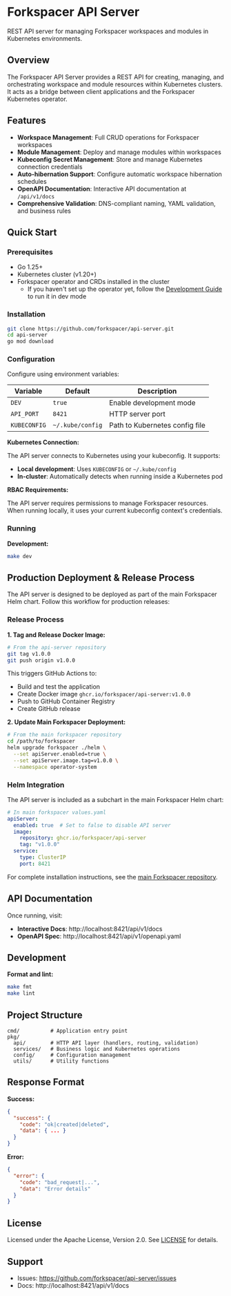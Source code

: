 # Forkspacer API Server

REST API server for managing Forkspacer workspaces and modules in Kubernetes environments.

## Overview

The Forkspacer API Server provides a REST API for creating, managing, and orchestrating workspace and module resources within Kubernetes clusters. It acts as a bridge between client applications and the Forkspacer Kubernetes operator.

## Features

- **Workspace Management**: Full CRUD operations for Forkspacer workspaces
- **Module Management**: Deploy and manage modules within workspaces
- **Kubeconfig Secret Management**: Store and manage Kubernetes connection credentials
- **Auto-hibernation Support**: Configure automatic workspace hibernation schedules
- **OpenAPI Documentation**: Interactive API documentation at `/api/v1/docs`
- **Comprehensive Validation**: DNS-compliant naming, YAML validation, and business rules

## Quick Start

### Prerequisites

- Go 1.25+
- Kubernetes cluster (v1.20+)
- Forkspacer operator and CRDs installed in the cluster
  - If you haven't set up the operator yet, follow the [Development Guide](https://forkspacer.com/development/overview) to run it in dev mode

### Installation

```bash
git clone https://github.com/forkspacer/api-server.git
cd api-server
go mod download
```

### Configuration

Configure using environment variables:

| Variable | Default | Description |
|----------|---------|-------------|
| `DEV` | `true` | Enable development mode |
| `API_PORT` | `8421` | HTTP server port |
| `KUBECONFIG` | `~/.kube/config` | Path to Kubernetes config file |

**Kubernetes Connection:**

The API server connects to Kubernetes using your kubeconfig. It supports:
- **Local development**: Uses `KUBECONFIG` or `~/.kube/config`
- **In-cluster**: Automatically detects when running inside a Kubernetes pod

**RBAC Requirements:**

The API server requires permissions to manage Forkspacer resources. When running locally, it uses your current kubeconfig context's credentials.

### Running

**Development:**
```bash
make dev
```

## Production Deployment & Release Process

The API server is designed to be deployed as part of the main Forkspacer Helm chart. Follow this workflow for production releases:

### Release Process

**1. Tag and Release Docker Image:**
```bash
# From the api-server repository
git tag v1.0.0
git push origin v1.0.0
```

This triggers GitHub Actions to:
- Build and test the application
- Create Docker image `ghcr.io/forkspacer/api-server:v1.0.0`
- Push to GitHub Container Registry
- Create GitHub release

**2. Update Main Forkspacer Deployment:**
```bash
# From the main forkspacer repository
cd /path/to/forkspacer
helm upgrade forkspacer ./helm \
  --set apiServer.enabled=true \
  --set apiServer.image.tag=v1.0.0 \
  --namespace operator-system
```

### Helm Integration

The API server is included as a subchart in the main Forkspacer Helm chart:

```yaml
# In main forkspacer values.yaml
apiServer:
  enabled: true  # Set to false to disable API server
  image:
    repository: ghcr.io/forkspacer/api-server
    tag: "v1.0.0"
  service:
    type: ClusterIP
    port: 8421
```

For complete installation instructions, see the [main Forkspacer repository](https://github.com/forkspacer/forkspacer).

## API Documentation

Once running, visit:
- **Interactive Docs**: http://localhost:8421/api/v1/docs
- **OpenAPI Spec**: http://localhost:8421/api/v1/openapi.yaml

## Development

**Format and lint:**
```bash
make fmt
make lint
```

## Project Structure

```
cmd/          # Application entry point
pkg/
  api/        # HTTP API layer (handlers, routing, validation)
  services/   # Business logic and Kubernetes operations
  config/     # Configuration management
  utils/      # Utility functions
```

## Response Format

**Success:**
```json
{
  "success": {
    "code": "ok|created|deleted",
    "data": { ... }
  }
}
```

**Error:**
```json
{
  "error": {
    "code": "bad_request|...",
    "data": "Error details"
  }
}
```

## License

Licensed under the Apache License, Version 2.0. See [LICENSE](LICENSE) for details.

## Support

- Issues: https://github.com/forkspacer/api-server/issues
- Docs: http://localhost:8421/api/v1/docs
